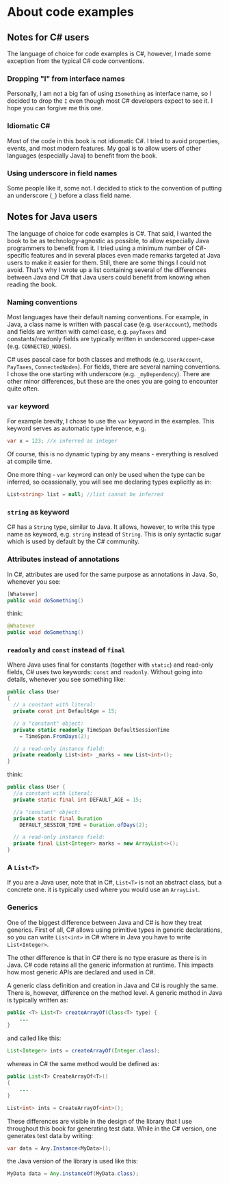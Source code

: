 # About code examples

## Notes for C# users

The language of choice for code examples is C#, however, I made some exception from the typical C# code conventions.

### Dropping "I" from interface names

Personally, I am not a big fan of using `ISomething` as interface name, so I decided to drop the `I` even though most C# developers expect to see it. I hope you can forgive me this one.

### Idiomatic C\#

Most of the code in this book is not idiomatic C#. I tried to avoid properties, events, and most modern features. My goal is to allow users of other languages (especially Java) to benefit from the book.

### Using underscore in field names

Some people like it, some not. I decided to stick to the convention of putting an underscore (`_`) before a class field name.

## Notes for Java users

The language of choice for code examples is C#. That said, I wanted the book to be as technology-agnostic as possible, to allow especially Java programmers to benefit from it. I tried using a minimum number of C#-specific features and in several places even made remarks targeted at Java users to make it easier for them. Still, there are some things I could not avoid. That's why I wrote up a list containing several of the differences between Java and C# that Java users could benefit from knowing when reading the book.

### Naming conventions

Most languages have their default naming conventions. For example, in Java, a class name is written with pascal case (e.g. `UserAccount`), methods and fields are written with camel case, e.g. `payTaxes` and constants/readonly fields are typically written in underscored upper-case (e.g. `CONNECTED_NODES`).

C# uses pascal case for both classes and methods (e.g. `UserAccount`, `PayTaxes`, `ConnectedNodes`). For fields, there are several naming conventions. I chose the one starting with underscore (e.g. `_myDependency`). There are other minor differences, but these are the ones you are going to encounter quite often.

### `var` keyword

For example brevity, I chose to use the `var` keyword in the examples. This keyword serves as automatic type inference, e.g.

```csharp
var x = 123; //x inferred as integer
```

Of course, this is no dynamic typing by any means - everything is resolved at compile time.

One more thing - `var` keyword can only be used when the type can be inferred, so ocassionally, you will see me declaring types explicitly as in:

```csharp
List<string> list = null; //list cannot be inferred
```

### `string` as keyword

C# has a `String` type, similar to Java. It allows, however, to write this type name as keyword, e.g. `string` instead of `String`. This is only syntactic sugar which is used by default by the C# community.

### Attributes instead of annotations

In C#, attributes are used for the same purpose as annotations in Java. So, whenever you see:

```csharp
[Whatever]
public void doSomething()
```

think:

```java
@Whatever
public void doSomething()
```

### `readonly` and `const` instead of `final`

Where Java uses final for constants (together with `static`) and read-only fields, C# uses two keywords: `const` and `readonly`. Without going into details, whenever you see something like:

```csharp
public class User
{
  // a constant with literal:
  private const int DefaultAge = 15;

  // a "constant" object:
  private static readonly TimeSpan DefaultSessionTime
    = TimeSpan.FromDays(2);

  // a read-only instance field:
  private readonly List<int> _marks = new List<int>();
}
```

think:

```java
public class User {
  //a constant with literal:
  private static final int DEFAULT_AGE = 15; 

  //a "constant" object:
  private static final Duration 
    DEFAULT_SESSION_TIME = Duration.ofDays(2);

  // a read-only instance field:
  private final List<Integer> marks = new ArrayList<>();
}
```

### A `List<T>`

If you are a Java user, note that in C#, `List<T>` is not an abstract class, but a concrete one. it is typically used where you would use an `ArrayList`.

### Generics

One of the biggest difference between Java and C# is how they treat generics. First of all, C# allows using primitive types in generic declarations, so you can write `List<int>` in C# where in Java you have to write `List<Integer>`. 

The other difference is that in C# there is no type erasure as there is in Java. C# code retains all the generic information at runtime. This impacts how most generic APIs are declared and used in C#.

A generic class definition and creation in Java and C# is roughly the same. There is, however, difference on the method level. A generic method in Java is typically written as:

```java
public <T> List<T> createArrayOf(Class<T> type) {
    ...
}
```

and called like this:

```java
List<Integer> ints = createArrayOf(Integer.class);
```

whereas in C# the same method would be defined as:

```java
public List<T> CreateArrayOf<T>()
{
    ...
}
```


```csharp
List<int> ints = CreateArrayOf<int>();
```

These differences are visible in the design of the library that I use throughout this book for generating test data. While in the C# version, one generates test data by writing:

```csharp
var data = Any.Instance<MyData>();
```

the Java version of the library is used like this:

```java
MyData data = Any.instanceOf(MyData.class);
```
